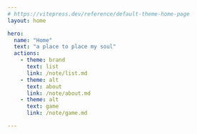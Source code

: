 ```yaml
---
# https://vitepress.dev/reference/default-theme-home-page
layout: home

hero:
  name: "Home"
  text: "a place to place my soul"
  actions:
    - theme: brand
      text: list
      link: /note/list.md
    - theme: alt
      text: about
      link: /note/about.md
    - theme: alt
      text: game
      link: /note/game.md

---
```

<script setup>
import SearchBox from './components/SearchBox.vue'
</script>


<ClientOnly>
   <SearchBox/>
</ClientOnly>